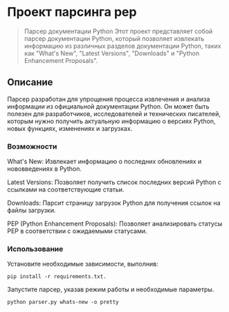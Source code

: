 # Проект парсинга pep
> Парсер документации Python
Этот проект представляет собой парсер документации Python, который позволяет извлекать информацию из различных разделов документации Python, таких как "What's New", "Latest Versions", "Downloads" и "Python Enhancement Proposals".

## Описание
Парсер разработан для упрощения процесса извлечения и анализа информации из официальной документации Python. Он может быть полезен для разработчиков, исследователей и технических писателей, которым нужно получить актуальную информацию о версиях Python, новых функциях, изменениях и загрузках.

### Возможности
What's New: Извлекает информацию о последних обновлениях и нововведениях в Python.

Latest Versions: Позволяет получить список последних версий Python с ссылками на соответствующие статьи.

Downloads: Парсит страницу загрузок Python для получения ссылок на файлы загрузки.

PEP (Python Enhancement Proposals): Позволяет анализировать статусы PEP в соответствии с ожидаемыми статусами.

### Использование
Установите необходимые зависимости, выполнив:
```
pip install -r requirements.txt.
```
Запустите парсер, указав режим работы и необходимые параметры.
```
python parser.py whats-new -o pretty
```

